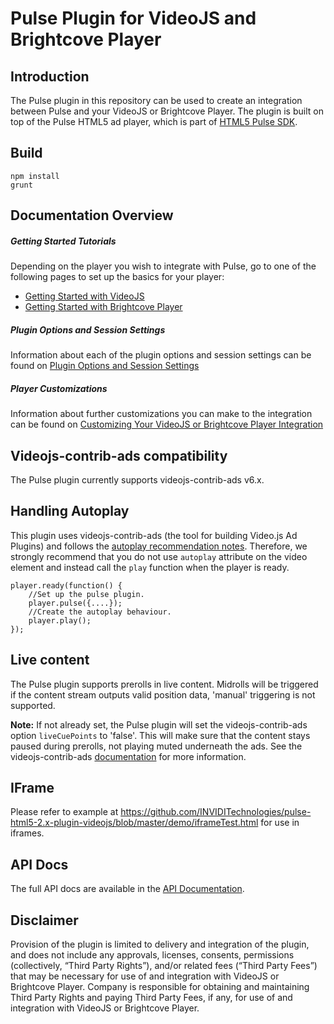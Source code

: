 # Pulse Plugin for VideoJS and Brightcove Player

## Introduction
The Pulse plugin in this repository can be used to create an integration between Pulse and your VideoJS or Brightcove Player. The plugin is built on top of the Pulse HTML5 ad player, which is part of [ HTML5 Pulse SDK](http://pulse-sdks.videoplaza.com/pulse-html5/latest/).

## Build
    npm install
    grunt


## Documentation Overview

##### Getting Started Tutorials

Depending on the player you wish to integrate with Pulse, go to one of the following pages to set up the basics for your player:
- [Getting Started with VideoJS](docs/videojs-getting-started.md)
- [Getting Started with Brightcove Player](docs/brightcove-getting-started.md)

##### Plugin Options and Session Settings

Information about each of the plugin options and session settings can be found on [Plugin Options and Session Settings](docs/options-settings.md)

##### Player Customizations

Information about further customizations you can make to the integration can be found on [Customizing Your VideoJS or Brightcove Player Integration](docs/player-customization.md)

## Videojs-contrib-ads compatibility

The Pulse plugin currently supports videojs-contrib-ads v6.x.

## Handling Autoplay 
This plugin uses videojs-contrib-ads (the tool for building Video.js Ad Plugins) and follows the [autoplay recommendation notes](https://github.com/videojs/videojs-contrib-ads/blob/master/docs/integrator/autoplay.md). Therefore, we strongly recommend that you do not use `autoplay` attribute on the video element and instead call the `play` function when the player is ready. 
```
player.ready(function() {
	//Set up the pulse plugin.
	player.pulse({....});
	//Create the autoplay behaviour.
	player.play();
});
```

## Live content
The Pulse plugin supports prerolls in live content. Midrolls will be triggered if the content stream outputs valid position data, 'manual' triggering is not supported. 

**Note:** If not already set, the Pulse plugin will set the videojs-contrib-ads option `liveCuePoints` to 'false'. This will make sure that the content stays paused during prerolls, not playing muted underneath the ads.
See the videojs-contrib-ads [documentation](http://videojs.github.io/videojs-contrib-ads/integrator/options.html) for more information.

## IFrame
Please refer to example at https://github.com/INVIDITechnologies/pulse-html5-2.x-plugin-videojs/blob/master/demo/iframeTest.html for use in iframes.

## API Docs
The full API docs are available in the [API Documentation](docs/videojs-pulse.md).

## Disclaimer

Provision of the plugin is limited to delivery and integration of the plugin, and does not include any approvals, licenses, consents, permissions (collectively, “Third Party Rights”), and/or related fees (“Third Party Fees”) that may be necessary for use of and integration with VideoJS or Brightcove Player. Company is responsible for obtaining and maintaining Third Party Rights and paying Third Party Fees, if any, for use of and integration with VideoJS or Brightcove Player.
